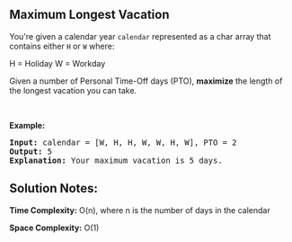 <h2>Maximum Longest Vacation</a></h2>

You're given a calendar year <code>calendar</code> represented as a char array that contains either <code>H</code> or <code>W</code> where:

H = Holiday W = Workday

Given a number of Personal Time-Off days (PTO), <strong>maximize</strong> the length of the longest vacation you can take.

<p>&nbsp;</p>
<p><strong class="example">Example:</strong></p>

<pre>
<strong>Input:</strong> calendar = [W, H, H, W, W, H, W], PTO = 2
<strong>Output:</strong> 5
<strong>Explanation:</strong> Your maximum vacation is 5 days.
</pre>


<h2>Solution Notes:</h2>
<p><strong>Time Complexity:</strong> O(n), where n is the number of days in the calendar</p>
<p><strong>Space Complexity:</strong> O(1)</p>
